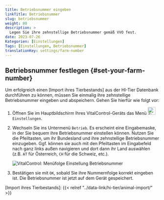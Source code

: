 ```yaml
---
title: Betriebsnummer eingeben
linkTitle: Betriebsnummer
slug: betriebsnummer
weight: 80
description: >
  Legen Sie ihre zehnstellige Betriebsnummer gemäß VVO fest.
date: 2023-07-26
Kategorien: [Einstellungen]
Tags: [Einstellungen, Betriebsnummer]
translationKey: settings/farm-number
---
```

## Betriebsnummer festlegen {#set-your-farm-number}

Um erfolgreich einen [Import ihres Tierbestands] aus der HI-Tier Datenbank durchführen zu können, müssen Sie einmalig ihre zehnstellige Betriebsnummer eingeben und abspeichern. Gehen Sie hierfür wie folgt vor:

1. Öffnen Sie im Hauptbildschirm Ihres VitalControl-Geräts das Menü <img src="/icons/gear.svg" width="25" align="bottom" alt="Einstellungen" /> `Einstellungen`.

2. Wechseln Sie ins Untermenü `Betrieb`. Es erscheint eine Eingabemaske, in der Sie bequem ihre Betriebsnummer einstellen können. Nutzen Sie die Pfeiltasten, um ihr Bundesland und ihre zehnstellige Betriebsnummer einzugeben. Ggf. können sie auch mit den Pfeiltasten im Eingabefeld nach ganz links außen navigieren und dort dann ihr Land auswählen (z.B. `AT` für Österreich, `CH` für die Schweiz, etc.).

   ![VitalControl: Menüfolge Einstellung Betriebsnummer](../bilder/betriebsnummer.png "Betriebsnummer einstellen")

3. Bestätigen sie mit `OK`, sobald Sie ihre Nummernfolge korrekt eingeben ist. Die Betriebsnummer ist jetzt auf dem Gerät gespeichert.

[Import ihres Tierbestands]: {{< relref "../data-link/hi-tier/animal-import/" >}}
